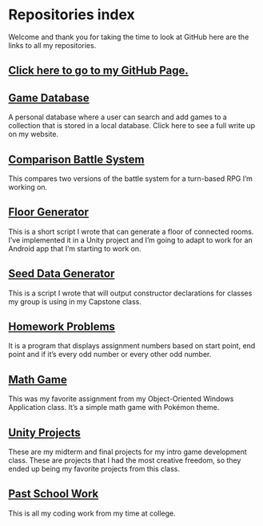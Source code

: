 # Repositories index  
Welcome and thank you for taking the time to look at GitHub here are the links to all my repositories.

## [Click here to go to my GitHub Page.](https://github.com/TJEgbert)

## [Game Database](https://github.com/TJEgbert/GameDatabase)
A personal database where a user can search and add games to a collection that is stored in a local database.  Click here to see a full write up on my website.

## [Comparison Battle System](https://github.com/TJEgbert/Comparison-battle-system)
This compares two versions of the battle system for a turn-based RPG I’m working on.

## [Floor Generator](https://github.com/TJEgbert/FloorGenerator)
This is a short script I wrote that can generate a floor of connected rooms.  I’ve implemented it in a Unity project and I’m going to adapt to work for an Android app that I’m starting to work on.

## [Seed Data Generator](https://github.com/TJEgbert/Seed-Data-Generator)
This is a script I wrote that will output constructor declarations for classes my group is using in my Capstone class.

## [Homework Problems](https://github.com/TJEgbert/homework_problems)
It is a program that displays assignment numbers based on start point, end point and if it’s every odd number or every other odd number.

## [Math Game](https://github.com/TJEgbert/Math_Game)
This was my favorite assignment from my Object-Oriented Windows Application class.  It’s a simple math game with Pokémon theme.

## [Unity Projects](https://github.com/TJEgbert/Past_Class_Work/tree/main/CS%204640%20Foundations%20Game%20Development)
These are my midterm and final projects for my intro game development class.  These are projects that I had the most creative freedom, so they ended up being my favorite projects from this class.

## [Past School Work](https://github.com/TJEgbert/Past_Class_Work)
This is all my coding work from my time at college.
